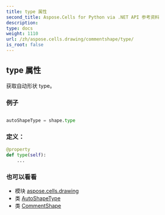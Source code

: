 ```yaml
---
title: type 属性
second_title: Aspose.Cells for Python via .NET API 参考资料
description:
type: docs
weight: 1110
url: /zh/aspose.cells.drawing/commentshape/type/
is_root: false
---
```

## type 属性

获取自动形状 type。

### 例子

```python

autoShapeType = shape.type

```
### 定义：
```python
@property
def type(self):
    ...
```

### 也可以看看
* 模块 [aspose.cells.drawing](../../)
* 类 [AutoShapeType](/cells/python-net/zh/aspose.cells.drawing/autoshapetype)
* 类 [CommentShape](/cells/python-net/zh/aspose.cells.drawing/commentshape)
